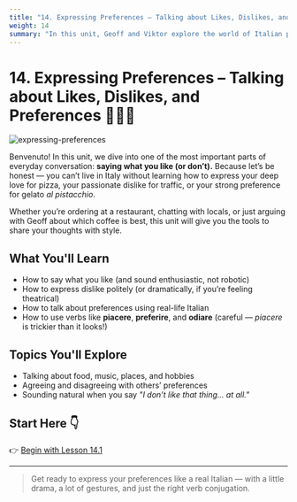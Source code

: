 ```yaml
---
title: "14. Expressing Preferences – Talking about Likes, Dislikes, and Preferences"
weight: 14
summary: "In this unit, Geoff and Viktor explore the world of Italian preferences — from loving pizza to politely avoiding accordion music."
---
```


# 14. Expressing Preferences – Talking about Likes, Dislikes, and Preferences 💬🍕🎻

![expressing-preferences](/images/intermediate/expressing-preferences/expressing-preferences.webp/)

Benvenuto! In this unit, we dive into one of the most important parts of everyday conversation: **saying what you like (or don’t).** Because let’s be honest — you can’t live in Italy without learning how to express your deep love for pizza, your passionate dislike for traffic, or your strong preference for gelato *al pistacchio*.

Whether you’re ordering at a restaurant, chatting with locals, or just arguing with Geoff about which coffee is best, this unit will give you the tools to share your thoughts with style.

## What You'll Learn

- How to say what you like (and sound enthusiastic, not robotic)
- How to express dislike politely (or dramatically, if you’re feeling theatrical)
- How to talk about preferences using real-life Italian
- How to use verbs like **piacere**, **preferire**, and **odiare** (careful — *piacere* is trickier than it looks!)

## Topics You'll Explore

- Talking about food, music, places, and hobbies
- Agreeing and disagreeing with others’ preferences  
- Sounding natural when you say *"I don’t like that thing… at all."*

## Start Here 👇

👉 [Begin with Lesson 14.1](./lesson14.1)

---

> Get ready to express your preferences like a real Italian — with a little drama, a lot of gestures, and just the right verb conjugation.
